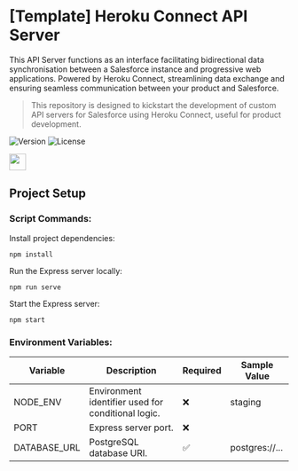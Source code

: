 # [Template] Heroku Connect API Server

This API Server functions as an interface facilitating bidirectional data synchronisation between a Salesforce instance and progressive web applications. Powered by Heroku Connect, streamlining data exchange and ensuring seamless communication between your product and Salesforce.

> This repository is designed to kickstart the development of custom API servers for Salesforce using Heroku Connect, useful for product development.

![Version](https://img.shields.io/badge/dynamic/json?url=https%3A%2F%2Fraw.githubusercontent.com%2Fyusrimathews%2Fsf-connect-api%2Fmain%2Fpackage.json&query=%24.version&label=version&color=bright)
![License](https://img.shields.io/badge/dynamic/json?url=https%3A%2F%2Fraw.githubusercontent.com%2Fyusrimathews%2Fsf-connect-api%2Fmain%2Fpackage.json&query=%24.license&label=license)

[<img src="https://www.herokucdn.com/deploy/button.svg" height="30">](https://heroku.com/deploy)

## Project Setup
### Script Commands:
Install project dependencies:
```
npm install
```

Run the Express server locally:
```
npm run serve
```

Start the Express server:
```
npm start
```

### Environment Variables:
| Variable | Description | Required | Sample Value |
|---|---|---|---|
| NODE_ENV | Environment identifier used for conditional logic. | ❌ | staging |
| PORT | Express server port. | ❌ |  |
| DATABASE_URL | PostgreSQL database URI. | ✅ | postgres://... |
